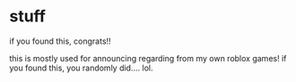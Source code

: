 # stuff
if you found this, congrats!!

this is mostly used for announcing regarding from my own roblox games!
if you found this, you randomly did.... lol.
